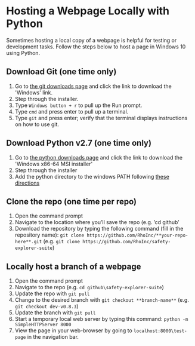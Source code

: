 # Hosting a Webpage Locally with Python
Sometimes hosting a local copy of a webpage is helpful for testing or development tasks. Follow the steps below to host a page in Windows 10 using Python. 

## Download Git (one time only)

1. Go to [the git downloads page](https://git-scm.com/downloads) and click the link to download the 'Windows' link.
2. Step through the installer.
3. Type `Windows button + r` to pull up the Run prompt.
4. Type `cmd` and press enter to pull up a terminal.
5. Type `git` and press enter; verify that the terminal displays instructions on how to use git.

## Download Python v2.7 (one time only)

1. Go to [the python downloads page](https://www.python.org/downloads/release/python-2716) and click the link to download the 'Windows x86-64 MSI installer'
2. Step through the installer
3. Add the python directory to the windows PATH following [these directions](https://superuser.com/a/143121)

## Clone the repo (one time per repo)

1. Open the command prompt
2. Navigate to the location where you’ll save the repo (e.g. ’cd github’
3. Download the repository by typing the following command (fill in the repository name): `git clone https://github.com/RhoInc/**your-repo-here**.git` (e.g. `git clone https://github.com/RhoInc/safety-explorer-suite`)

## Locally host a branch of a webpage

1. Open the command prompt
2. Navigate to the repo (e.g. `cd github\safety-explorer-suite`)
3. Update the repo with `git pull`
4. Change to the desired branch with `git checkout **branch-name**` (e.g. `git checkout dev-v0.8.3`)
5. Update the branch with `git pull`  
6. Start a temporary local web server by typing this command: `python -m SimpleHTTPServer 8000`
7. View the page in your web-browser by going to `localhost:8000\test-page` in the navigation bar. 
